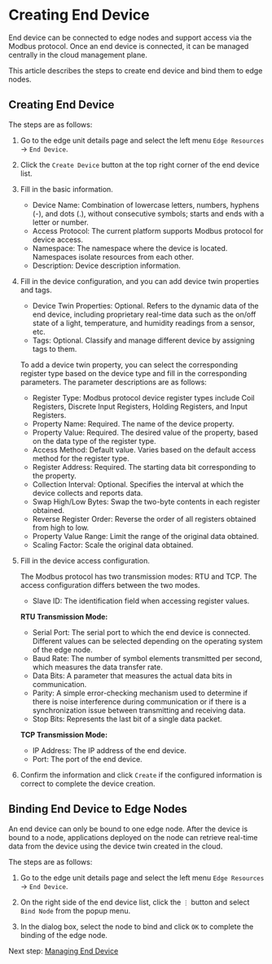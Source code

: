 # Creating End Device

End device can be connected to edge nodes and support access via the Modbus protocol.
Once an end device is connected, it can be managed centrally in the cloud management plane.

This article describes the steps to create end device and bind them to edge nodes.

## Creating End Device

The steps are as follows:

1. Go to the edge unit details page and select the left menu `Edge Resources` -> `End Device`.

2. Click the `Create Device` button at the top right corner of the end device list.

3. Fill in the basic information.

    - Device Name: Combination of lowercase letters, numbers, hyphens (-), and dots (.), without consecutive symbols; starts and ends with a letter or number.
    - Access Protocol: The current platform supports Modbus protocol for device access.
    - Namespace: The namespace where the device is located. Namespaces isolate resources from each other.
    - Description: Device description information.

4. Fill in the device configuration, and you can add device twin properties and tags.

    - Device Twin Properties: Optional. Refers to the dynamic data of the end device, including proprietary real-time data such as the on/off state of a light, temperature, and humidity readings from a sensor, etc.
    - Tags: Optional. Classify and manage different device by assigning tags to them.

    To add a device twin property, you can select the corresponding register type based on the
    device type and fill in the corresponding parameters. The parameter descriptions are as follows:

    - Register Type: Modbus protocol device register types include Coil Registers, Discrete Input Registers, Holding Registers, and Input Registers.
    - Property Name: Required. The name of the device property.
    - Property Value: Required. The desired value of the property, based on the data type of the register type.
    - Access Method: Default value. Varies based on the default access method for the register type.
    - Register Address: Required. The starting data bit corresponding to the property.
    - Collection Interval: Optional. Specifies the interval at which the device collects and reports data.
    - Swap High/Low Bytes: Swap the two-byte contents in each register obtained.
    - Reverse Register Order: Reverse the order of all registers obtained from high to low.
    - Property Value Range: Limit the range of the original data obtained.
    - Scaling Factor: Scale the original data obtained.

5. Fill in the device access configuration.

    The Modbus protocol has two transmission modes: RTU and TCP. The access configuration differs between the two modes.

    - Slave ID: The identification field when accessing register values.

    **RTU Transmission Mode:**

    - Serial Port: The serial port to which the end device is connected. Different values can be selected depending on the operating system of the edge node.
    - Baud Rate: The number of symbol elements transmitted per second, which measures the data transfer rate.
    - Data Bits: A parameter that measures the actual data bits in communication.
    - Parity: A simple error-checking mechanism used to determine if there is noise interference during communication or if there is a synchronization issue between transmitting and receiving data.
    - Stop Bits: Represents the last bit of a single data packet.

    **TCP Transmission Mode:**

    - IP Address: The IP address of the end device.
    - Port: The port of the end device.

6. Confirm the information and click `Create` if the configured information is correct to complete the device creation.

## Binding End Device to Edge Nodes

An end device can only be bound to one edge node. After the device is bound to a node, applications deployed on the node can retrieve real-time data from the device using the device twin created in the cloud.

The steps are as follows:

1. Go to the edge unit details page and select the left menu `Edge Resources` -> `End Device`.

2. On the right side of the end device list, click the `⋮` button and select `Bind Node` from the popup menu.

3. In the dialog box, select the node to bind and click `OK` to complete the binding of the edge node.

Next step: [Managing End Device](manage-device.md)
